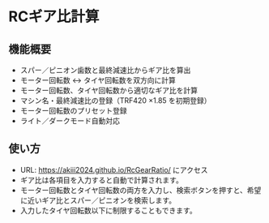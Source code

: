 # RCギア比計算

## 機能概要
- スパー／ピニオン歯数と最終減速比からギア比を算出
- モーター回転数 ↔ タイヤ回転数を双方向に計算
- モーター回転数、タイヤ回転数から適切なギア比を計算
- マシン名・最終減速比の登録（TRF420 ×1.85 を初期登録）
- モーター回転数のプリセット登録
- ライト／ダークモード自動対応

## 使い方
- URL: https://akiii2024.github.io/RcGearRatio/ にアクセス
- ギア比は各項目を入力すると自動で計算されます。
- モーター回転数とタイヤ回転数の両方を入力し、検索ボタンを押すと、希望に近いギア比とスパー／ピニオンを検索します。
- 入力したタイヤ回転数以下に制限することもできます。